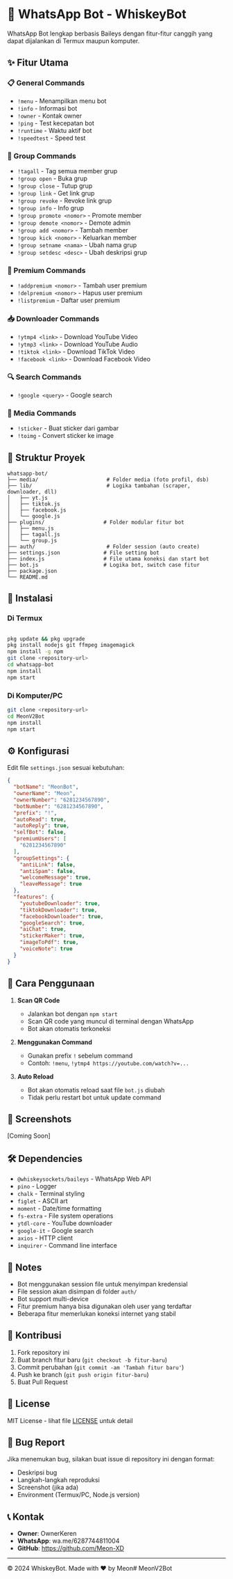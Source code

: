 # 🤖 WhatsApp Bot - WhiskeyBot

WhatsApp Bot lengkap berbasis Baileys dengan fitur-fitur canggih yang dapat dijalankan di Termux maupun komputer.

## ✨ Fitur Utama

### 📋 General Commands
- `!menu` - Menampilkan menu bot
- `!info` - Informasi bot
- `!owner` - Kontak owner
- `!ping` - Test kecepatan bot
- `!runtime` - Waktu aktif bot
- `!speedtest` - Speed test

### 👥 Group Commands
- `!tagall` - Tag semua member grup
- `!group open` - Buka grup
- `!group close` - Tutup grup
- `!group link` - Get link grup
- `!group revoke` - Revoke link grup
- `!group info` - Info grup
- `!group promote <nomor>` - Promote member
- `!group demote <nomor>` - Demote admin
- `!group add <nomor>` - Tambah member
- `!group kick <nomor>` - Keluarkan member
- `!group setname <nama>` - Ubah nama grup
- `!group setdesc <desc>` - Ubah deskripsi grup

### 👑 Premium Commands
- `!addpremium <nomor>` - Tambah user premium
- `!delpremium <nomor>` - Hapus user premium
- `!listpremium` - Daftar user premium

### 📥 Downloader Commands
- `!ytmp4 <link>` - Download YouTube Video
- `!ytmp3 <link>` - Download YouTube Audio
- `!tiktok <link>` - Download TikTok Video
- `!facebook <link>` - Download Facebook Video

### 🔍 Search Commands
- `!google <query>` - Google search

### 🎨 Media Commands
- `!sticker` - Buat sticker dari gambar
- `!toimg` - Convert sticker ke image

## 📁 Struktur Proyek

```
whatsapp-bot/
├── media/                      # Folder media (foto profil, dsb)
├── lib/                        # Logika tambahan (scraper, downloader, dll)
│   ├── yt.js
│   ├── tiktok.js
│   ├── facebook.js
│   └── google.js
├── plugins/                   # Folder modular fitur bot
│   ├── menu.js
│   ├── tagall.js
│   └── group.js
├── auth/                       # Folder session (auto create)
├── settings.json              # File setting bot
├── index.js                   # File utama koneksi dan start bot
├── bot.js                     # Logika bot, switch case fitur
├── package.json
└── README.md
```

## 🚀 Instalasi

### Di Termux
```bash

pkg update && pkg upgrade
pkg install nodejs git ffmpeg imagemagick
npm install -g npm
git clone <repository-url>
cd whatsapp-bot
npm install
npm start
```

### Di Komputer/PC
```bash
git clone <repository-url>
cd MeonV2Bot
npm install
npm start
```

## ⚙️ Konfigurasi

Edit file `settings.json` sesuai kebutuhan:

```json
{
  "botName": "MeonBot",
  "ownerName": "Meon",
  "ownerNumber": "6281234567890",
  "botNumber": "6281234567890",
  "prefix": "!",
  "autoRead": true,
  "autoReply": true,
  "selfBot": false,
  "premiumUsers": [
    "6281234567890"
  ],
  "groupSettings": {
    "antiLink": false,
    "antiSpam": false,
    "welcomeMessage": true,
    "leaveMessage": true
  },
  "features": {
    "youtubeDownloader": true,
    "tiktokDownloader": true,
    "facebookDownloader": true,
    "googleSearch": true,
    "aiChat": true,
    "stickerMaker": true,
    "imageToPdf": true,
    "voiceNote": true
  }
}
```

## 🔧 Cara Penggunaan

1. **Scan QR Code**
   - Jalankan bot dengan `npm start`
   - Scan QR code yang muncul di terminal dengan WhatsApp
   - Bot akan otomatis terkoneksi

2. **Menggunakan Command**
   - Gunakan prefix `!` sebelum command
   - Contoh: `!menu`, `!ytmp4 https://youtube.com/watch?v=...`

3. **Auto Reload**
   - Bot akan otomatis reload saat file `bot.js` diubah
   - Tidak perlu restart bot untuk update command

## 📱 Screenshots

[Coming Soon]

## 🛠️ Dependencies

- `@whiskeysockets/baileys` - WhatsApp Web API
- `pino` - Logger
- `chalk` - Terminal styling
- `figlet` - ASCII art
- `moment` - Date/time formatting
- `fs-extra` - File system operations
- `ytdl-core` - YouTube downloader
- `google-it` - Google search
- `axios` - HTTP client
- `inquirer` - Command line interface

## 📝 Notes

- Bot menggunakan session file untuk menyimpan kredensial
- File session akan disimpan di folder `auth/`
- Bot support multi-device
- Fitur premium hanya bisa digunakan oleh user yang terdaftar
- Beberapa fitur memerlukan koneksi internet yang stabil

## 🤝 Kontribusi

1. Fork repository ini
2. Buat branch fitur baru (`git checkout -b fitur-baru`)
3. Commit perubahan (`git commit -am 'Tambah fitur baru'`)
4. Push ke branch (`git push origin fitur-baru`)
5. Buat Pull Request

## 📄 License

MIT License - lihat file [LICENSE](LICENSE) untuk detail

## 🐞 Bug Report

Jika menemukan bug, silakan buat issue di repository ini dengan format:
- Deskripsi bug
- Langkah-langkah reproduksi
- Screenshot (jika ada)
- Environment (Termux/PC, Node.js version)

## 📞 Kontak

- **Owner**: OwnerKeren
- **WhatsApp**: wa.me/6287744811004
- **GitHub**: https://github.com/Meon-XD

---

© 2024 WhiskeyBot. Made with ❤️ by Meon# MeonV2Bot
